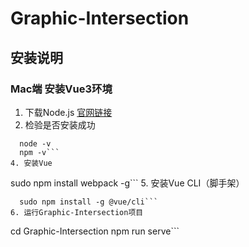 # Graphic-Intersection
## 安装说明
### Mac端 安装Vue3环境
1. 下载Node.js
[官网链接](https://nodejs.org/en/download)
2. 检验是否安装成功
```
  node -v
  npm -v```
4. 安装Vue
```
  sudo npm install webpack -g```
5. 安装Vue CLI（脚手架）
```
  sudo npm install -g @vue/cli```
6. 运行Graphic-Intersection项目
```
  cd Graphic-Intersection
  npm run serve```
